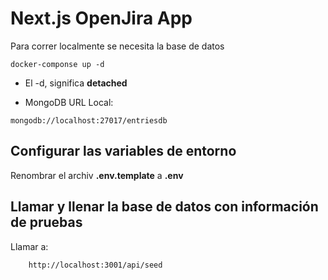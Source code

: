# Next.js OpenJira App

Para correr localmente se necesita la base de datos
```
docker-componse up -d
```

* El -d, significa __detached__

* MongoDB URL Local: 
```
mongodb://localhost:27017/entriesdb
```

## Configurar las variables de entorno
Renombrar el archiv __.env.template__ a __.env__

## Llamar y llenar la base de datos con información de pruebas

Llamar a:
```
    http://localhost:3001/api/seed
```